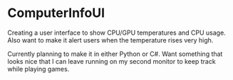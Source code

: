 # ComputerInfoUI
Creating a user interface to show CPU/GPU temperatures and CPU usage. Also want to make it alert users when the temperature rises very high.

Currently planning to make it in either Python or C#. Want something that looks nice that I can leave running on my second monitor to keep track while playing games.
